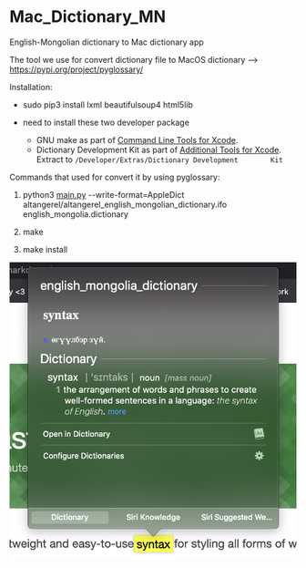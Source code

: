 # Mac_Dictionary_MN
English-Mongolian dictionary to Mac dictionary app

The tool we use for convert dictionary file to MacOS dictionary --> https://pypi.org/project/pyglossary/

Installation: 

  - sudo pip3 install lxml beautifulsoup4 html5lib
  - need to install these two developer package 

    - GNU make as part of [Command Line Tools for Xcode](http://developer.apple.com/downloads).
    - Dictionary Development Kit as part of [Additional Tools for Xcode](http://developer.apple.com/downloads). Extract to `/Developer/Extras/Dictionary Development        Kit`

Commands that used for convert it by using pyglossary:

  1. python3 [main.py](http://main.py/) --write-format=AppleDict altangerel/altangerel_english_mongolian_dictionary.ifo english_mongolia.dictionary

  2. make

  3. make install

![Test Image 1](https://github.com/N3TBOY/Mac_Dictionary_MN/blob/master/en-mn/Screen%20Shot%202020-07-31%20at%2018.19.10.png)
